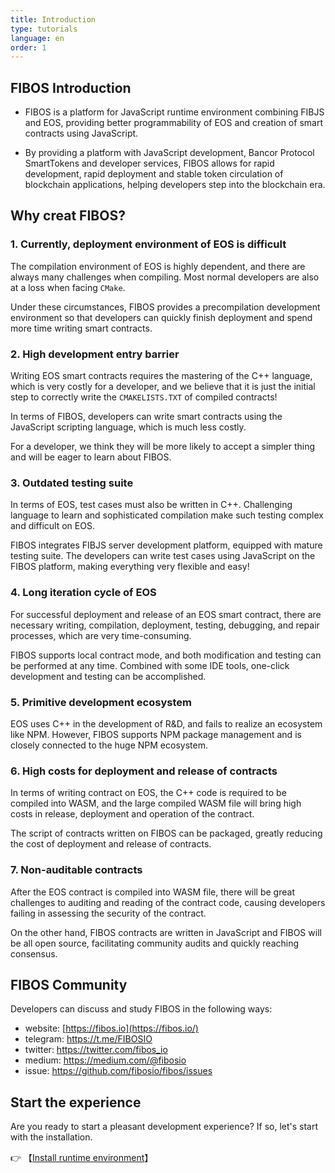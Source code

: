 ```yaml
---
title: Introduction
type: tutorials
language: en
order: 1
---
```


## FIBOS Introduction

- FIBOS is a platform for JavaScript runtime environment combining FIBJS and EOS, providing better programmability of EOS and creation of smart contracts using JavaScript.

- By providing a platform with JavaScript development, Bancor Protocol SmartTokens and developer services, FIBOS allows for rapid development, rapid deployment and stable token circulation of blockchain applications, helping developers step into the blockchain era. 


## Why creat FIBOS?

### 1. Currently, deployment environment of EOS is difficult 

The compilation environment of EOS is highly dependent, and there are always many challenges when compiling. Most normal developers are also at a loss when facing `CMake`. 

Under these circumstances, FIBOS provides a precompilation development environment so that developers can quickly finish deployment and spend more time writing smart contracts.


### 2. High development entry barrier

Writing EOS smart contracts requires the mastering of the C++ language, which is very costly for a developer, and we believe that it is just the initial step to correctly write the `CMAKELISTS.TXT` of compiled contracts! 

In terms of FIBOS, developers can write smart contracts using the JavaScript scripting language, which is much less costly. 

For a developer, we think they will be more likely to accept a simpler thing and will be eager to learn about FIBOS.


### 3. Outdated testing suite 

In terms of EOS, test cases must also be written in C++. Challenging language to learn and sophisticated compilation make such testing complex and difficult on EOS.

FIBOS integrates FIBJS server development platform, equipped with mature testing suite. The developers can write test cases using JavaScript on the FIBOS platform, making everything very flexible and easy!


### 4. Long iteration cycle of EOS

For successful deployment and release of an EOS smart contract, there are necessary writing, compilation, deployment, testing, debugging, and repair processes, which are very time-consuming.

FIBOS supports local contract mode, and both modification and testing can be performed at any time. Combined with some IDE tools, one-click development and testing can be accomplished.


### 5. Primitive development ecosystem 

EOS uses C++  in the development of R&D, and fails to realize an ecosystem like NPM. However, FIBOS supports NPM package management and is closely connected to the huge NPM ecosystem.


### 6. High costs for deployment and release of contracts

In terms of writing contract on EOS, the C++ code is required to be compiled into WASM, and the large compiled WASM file will bring high costs in release, deployment and operation of the contract. 

The script of contracts written on FIBOS can be packaged, greatly reducing the cost of deployment and release of contracts.


### 7. Non-auditable contracts

After the EOS contract is compiled into WASM file, there will be great challenges to auditing and reading of the contract code, causing developers failing in assessing the security of the contract.

On the other hand, FIBOS contracts are written in JavaScript and FIBOS will be all open source, facilitating community audits and quickly reaching consensus.



## FIBOS Community

Developers can discuss and study FIBOS in the following ways:

- website: [https://fibos.io](https://fibos.io/)
- telegram: <https://t.me/FIBOSIO>
- twitter: <https://twitter.com/fibos_io>
- medium: <https://medium.com/@fibosio>
- issue: <https://github.com/fibosio/fibos/issues>

## Start the experience

Are you ready to start a pleasant development experience? If so, let's start with the installation.

👉 【[Install runtime environment](../installation/installation.html)】